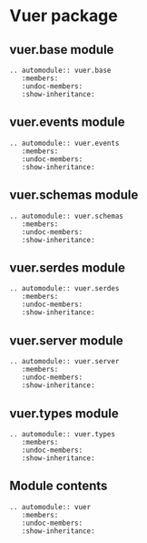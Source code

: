 Vuer package
============

vuer.base module
----------------

```{eval-rst}
.. automodule:: vuer.base
   :members:
   :undoc-members:
   :show-inheritance:
```

vuer.events module
------------------

```{eval-rst}
.. automodule:: vuer.events
   :members:
   :undoc-members:
   :show-inheritance:
```

vuer.schemas module
-------------------

```{eval-rst}
.. automodule:: vuer.schemas
   :members:
   :undoc-members:
   :show-inheritance:
```

vuer.serdes module
------------------

```{eval-rst}
.. automodule:: vuer.serdes
   :members:
   :undoc-members:
   :show-inheritance:
```

vuer.server module
------------------

```{eval-rst}
.. automodule:: vuer.server
   :members:
   :undoc-members:
   :show-inheritance:
```

vuer.types module
-----------------

```{eval-rst}
.. automodule:: vuer.types
   :members:
   :undoc-members:
   :show-inheritance:
```

Module contents
---------------

```{eval-rst}
.. automodule:: vuer
   :members:
   :undoc-members:
   :show-inheritance:
```
